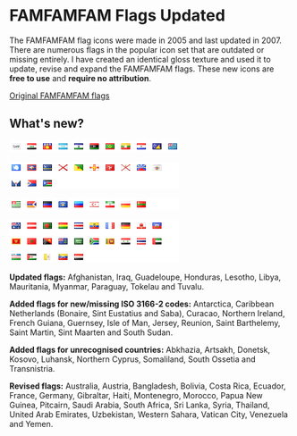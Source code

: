 # FAMFAMFAM Flags Updated

The FAMFAMFAM flag icons were made in 2005 and last updated in 2007. There are numerous flags in the popular icon set that are outdated or missing entirely. I have created an identical gloss texture and used it to update, revise and expand the FAMFAMFAM flags. These new icons are **free to use** and **require no attribution**.

[Original FAMFAMFAM flags](http://famfamfam.com/lab/icons/flags/)

## What's new?

![Updated](https://github.com/shoal3/famfamfam-flags-updated/blob/main/images/updated.png?raw=true)

![Missing ISO](https://github.com/shoal3/famfamfam-flags-updated/blob/main/images/missing_iso.png?raw=true)

![Unrecognised](https://github.com/shoal3/famfamfam-flags-updated/blob/main/images/unrecognised.png?raw=true)

![Revised](https://github.com/shoal3/famfamfam-flags-updated/blob/main/images/revised.png?raw=true)

**Updated flags:** Afghanistan, Iraq, Guadeloupe, Honduras, Lesotho, Libya, Mauritania, Myanmar, Paraguay, Tokelau and Tuvalu.

**Added flags for new/missing ISO 3166-2 codes:** Antarctica, Caribbean Netherlands (Bonaire, Sint Eustatius and Saba), Curacao, Northern Ireland, French Guiana, Guernsey, Isle of Man, Jersey, Reunion, Saint Barthelemy, Saint Martin, Sint Maarten and South Sudan.

**Added flags for unrecognised countries:** Abkhazia, Artsakh, Donetsk, Kosovo, Luhansk, Northern Cyprus, Somaliland, South Ossetia and Transnistria.

**Revised flags:** Australia, Austria, Bangladesh, Bolivia, Costa Rica, Ecuador, France, Germany, Gibraltar, Haiti, Montenegro, Morocco, Papua New Guinea, Pitcairn, Saudi Arabia, South Africa, Sri Lanka, Syria, Thailand, United Arab Emirates, Uzbekistan, Western Sahara, Vatican City, Venezuela and Yemen.

